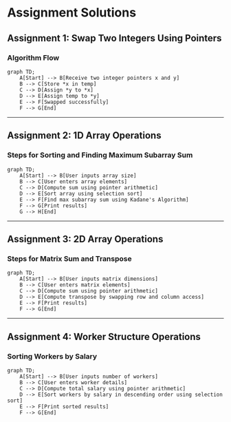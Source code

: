 # Assignment Solutions

## Assignment 1: Swap Two Integers Using Pointers

### Algorithm Flow
```mermaid
graph TD;
    A[Start] --> B[Receive two integer pointers x and y]
    B --> C[Store *x in temp]
    C --> D[Assign *y to *x]
    D --> E[Assign temp to *y]
    E --> F[Swapped successfully]
    F --> G[End]
```

---

## Assignment 2: 1D Array Operations

### Steps for Sorting and Finding Maximum Subarray Sum
```mermaid
graph TD;
    A[Start] --> B[User inputs array size]
    B --> C[User enters array elements]
    C --> D[Compute sum using pointer arithmetic]
    D --> E[Sort array using selection sort]
    E --> F[Find max subarray sum using Kadane's Algorithm]
    F --> G[Print results]
    G --> H[End]
```

---

## Assignment 3: 2D Array Operations

### Steps for Matrix Sum and Transpose
```mermaid
graph TD;
    A[Start] --> B[User inputs matrix dimensions]
    B --> C[User enters matrix elements]
    C --> D[Compute sum using pointer arithmetic]
    D --> E[Compute transpose by swapping row and column access]
    E --> F[Print results]
    F --> G[End]
```

---

## Assignment 4: Worker Structure Operations

### Sorting Workers by Salary
```mermaid
graph TD;
    A[Start] --> B[User inputs number of workers]
    B --> C[User enters worker details]
    C --> D[Compute total salary using pointer arithmetic]
    D --> E[Sort workers by salary in descending order using selection sort]
    E --> F[Print sorted results]
    F --> G[End]